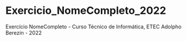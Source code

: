 # Exercicio_NomeCompleto_2022
Exercício NomeCompleto - Curso Técnico de Informática, ETEC Adolpho Berezin - 2022
